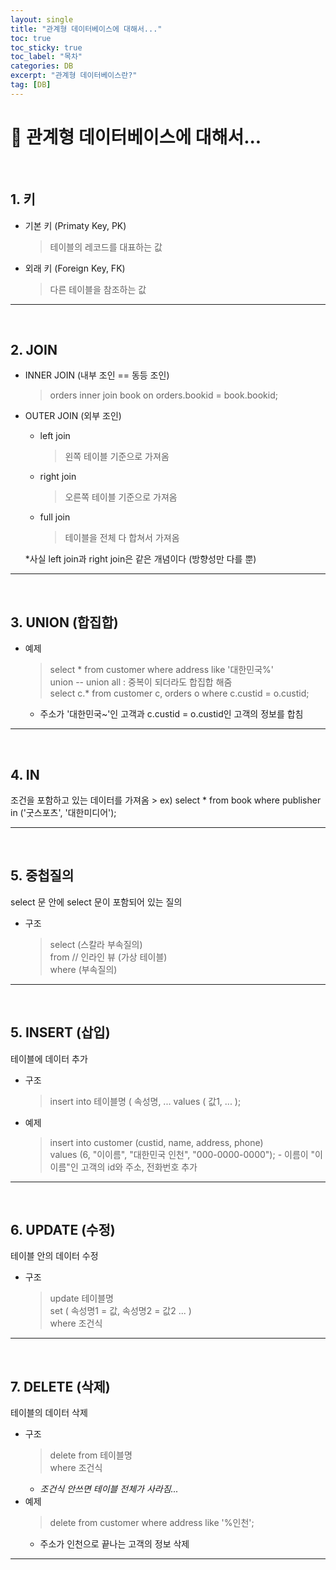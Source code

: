 ```yaml
---
layout: single
title: "관계형 데이터베이스에 대해서..."
toc: true
toc_sticky: true
toc_label: "목차"
categories: DB
excerpt: "관계형 데이터베이스란?"
tag: [DB]
---
```

# 📘 관계형 데이터베이스에 대해서...

<br>

## 1. 키

- 기본 키 (Primaty Key, PK) 
    > 테이블의 레코드를 대표하는 값  

- 외래 키 (Foreign Key, FK) 
    > 다른 테이블을 참조하는 값

---
<br>

## 2. JOIN

- INNER JOIN (내부 조인 == 동등 조인)  
    > orders  inner join book  on orders.bookid = book.bookid;

- OUTER JOIN (외부 조인)

    - left join  
        > 왼쪽 테이블 기준으로 가져옴  

    - right join  
        > 오른쪽 테이블 기준으로 가져옴  

    - full join  
        > 테이블을 전체 다 합쳐서 가져옴  

     *사실 left join과 right join은 같은 개념이다 (방향성만 다를 뿐)

--- 
<br>

## 3. UNION (합집합)
- 예제
    > select * from customer where address like '대한민국%'  
    union -- union all : 중복이 되더라도 합집합 해줌  
    select c.* from customer c, orders o where c.custid = o.custid;  
    - 주소가 '대한민국~'인 고객과 c.custid = o.custid인 고객의 정보를 합침  

---
<br>

## 4. IN
조건을 포함하고 있는 데이터를 가져옴
    > ex) select * from book where publisher in ('굿스포츠', '대한미디어');  

---
<br>

## 5. 중첩질의
select 문 안에 select 문이 포함되어 있는 질의
- 구조  
  > select (스칼라 부속질의)<br>from // 인라인 뷰 (가상 테이블) <br> where (부속질의)

---
<br>

## 5. INSERT (삽입)
테이블에 데이터 추가
- 구조
    > insert into 테이블명 ( 속성명, ...  values ( 값1, ... );  
- 예제
    > insert into customer (custid, name, address, phone)  
	    values (6, "이이름", "대한민국 인천", "000-0000-0000");
        - 이름이 "이이름"인 고객의 id와 주소, 전화번호 추가

---
<br>

## 6. UPDATE (수정)
테이블 안의 데이터 수정
- 구조
    > update 테이블명<br>set ( 속성명1 = 값, 속성명2 = 값2 ... )<br>where 조건식

---
<br>

## 7. DELETE (삭제)
테이블의 데이터 삭제
- 구조
    > delete from 테이블명<br>where 조건식
    - *조건식 안쓰면 테이블 전체가 사라짐...*  
- 예제
    > delete from customer where address like '%인천';
    - 주소가 인천으로 끝나는 고객의 정보 삭제

---
<br>